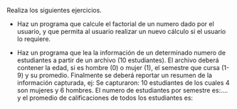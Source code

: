 Realiza los siguientes ejercicios. 

- Haz un programa que calcule el factorial de un numero dado por el usuario, y que permita al usuario realizar un nuevo  cálculo si el usuario lo requiere. 

- Haz un programa que lea la información de un determinado numero de estudiantes a partir de un archivo (10 estudiantes). El archivo deberá contener 
la edad, si es hombre (0) o mujer (1), el semestre que cursa (1-9) y su promedio. Finalmente se deberá reportar un resumen de la información capturada, ej: 
Se capturaron: 10 estudiantes de los cuales 4 son mujeres y 6 hombres. El numero de estudiantes por semestre es:…. 
y el promedio de calificaciones de todos los estudiantes es:
